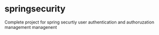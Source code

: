 # springsecurity

Complete project for spring securtiy user authentication and authoruzation management managenent
